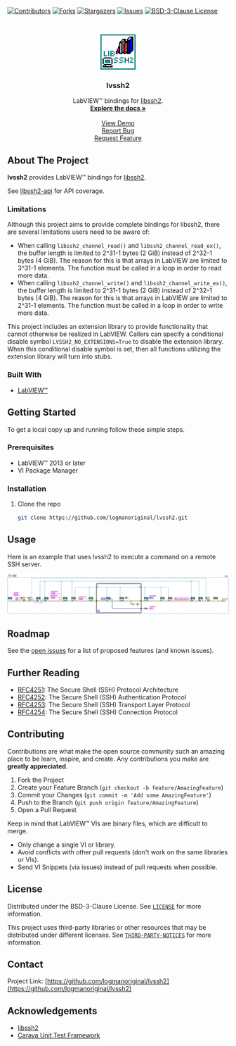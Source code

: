 <!-- Based on https://github.com/othneildrew/Best-README-Template -->
<!-- PROJECT SHIELDS -->
<!--
*** I'm using markdown "reference style" links for readability.
*** Reference links are enclosed in brackets [ ] instead of parentheses ( ).
*** See the bottom of this document for the declaration of the reference variables
*** for contributors-url, forks-url, etc. This is an optional, concise syntax you may use.
*** https://www.markdownguide.org/basic-syntax/#reference-style-links
-->
[![Contributors][contributors-shield]][contributors-url]
[![Forks][forks-shield]][forks-url]
[![Stargazers][stars-shield]][stars-url]
[![Issues][issues-shield]][issues-url]
[![BSD-3-Clause License][license-shield]][license-url]

<!-- PROJECT LOGO -->
<br>
<p align="center">
  <a href="https://github.com/logmanoriginal/lvssh2">
    <img src="images/logo.png" alt="Logo" width="80" height="80">
  </a>

  <h3 align="center">lvssh2</h3>

  <p align="center">
    LabVIEW&trade; bindings for <a href="https://github.com/libssh2/libssh2">libssh2</a>.
    <br>
    <a href="https://github.com/logmanoriginal/lvssh2"><strong>Explore the docs »</strong></a>
    <br>
    <br>
    <a href="https://github.com/logmanoriginal/lvssh2">View Demo</a>
    <br>
    <a href="https://github.com/logmanoriginal/lvssh2/issues">Report Bug</a>
    <br>
    <a href="https://github.com/logmanoriginal/lvssh2/issues">Request Feature</a>
  </p>
</p>

## About The Project

**lvssh2** provides LabVIEW&trade; bindings for [libssh2](https://github.com/libssh2/libssh2).

See [libssh2-api](docs/libssh2-api.md) for API coverage.

### Limitations

Although this project aims to provide complete bindings for libssh2, there are several limitations users need to be aware of:

- When calling `libssh2_channel_read()` and `libssh2_channel_read_ex()`, the buffer length is limited to 2^31-1 bytes (2 GiB) instead of 2^32-1 bytes (4 GiB). The reason for this is that arrays in LabVIEW are limited to 3^31-1 elements. The function must be called in a loop in order to read more data.
- When calling `libssh2_channel_write()` and `libssh2_channel_write_ex()`, the buffer length is limited to 2^31-1 bytes (2 GiB) instead of 2^32-1 bytes (4 GiB). The reason for this is that arrays in LabVIEW are limited to 2^31-1 elements. The function must be called in a loop in order to write more data.

This project includes an extension library to provide functionality that cannot otherwise be realized in LabVIEW. Callers can specify a conditional disable symbol `LVSSH2_NO_EXTENSIONS=True` to disable the extension library. When this conditional disable symbol is set, then all functions utilizing the extension library will turn into stubs.

### Built With

* [LabVIEW&trade;](https://www.ni.com/labview)

## Getting Started

To get a local copy up and running follow these simple steps.

### Prerequisites

* LabVIEW&trade; 2013 or later
* VI Package Manager

### Installation

1. Clone the repo
   ```sh
   git clone https://github.com/logmanoriginal/lvssh2.git
   ```

## Usage

Here is an example that uses lvssh2 to execute a command on a remote SSH server.

![Example](images/example.png)

## Roadmap

See the [open issues](https://github.com/logmanoriginal/labview-composition/issues) for a list of proposed features (and known issues).

## Further Reading

- [RFC4251](https://www.rfc-editor.org/rfc/rfc4251): The Secure Shell (SSH) Protocol Architecture
- [RFC4252](https://www.rfc-editor.org/rfc/rfc4252): The Secure Shell (SSH) Authentication Protocol
- [RFC4253](https://www.rfc-editor.org/rfc/rfc4253): The Secure Shell (SSH) Transport Layer Protocol
- [RFC4254](https://www.rfc-editor.org/rfc/rfc4254): The Secure Shell (SSH) Connection Protocol

## Contributing

Contributions are what make the open source community such an amazing place to be learn, inspire, and create. Any contributions you make are **greatly appreciated**.

1. Fork the Project
2. Create your Feature Branch (`git checkout -b feature/AmazingFeature`)
3. Commit your Changes (`git commit -m 'Add some AmazingFeature'`)
4. Push to the Branch (`git push origin feature/AmazingFeature`)
5. Open a Pull Request

Keep in mind that LabVIEW&trade; VIs are binary files, which are difficult to merge.
- Only change a single VI or library.
- Avoid conflicts with other pull requests (don't work on the same libraries or VIs).
- Send VI Snippets (via issues) instead of pull requests when possible.

## License

Distributed under the BSD-3-Clause License. See [`LICENSE`](LICENSE.txt) for more information.

This project uses third-party libraries or other resources that may be distributed under different licenses. See [`THIRD-PARTY-NOTICES`](THIRD-PARTY-NOTICES.txt) for more information.

## Contact

Project Link: [https://github.com/logmanoriginal/lvssh2](https://github.com/logmanoriginal/lvssh2)

## Acknowledgements

* [libssh2](https://github.com/libssh2/libssh2)
* [Caraya Unit Test Framework](https://github.com/JKISoftware/Caraya)

<!-- MARKDOWN LINKS & IMAGES -->
<!-- https://www.markdownguide.org/basic-syntax/#reference-style-links -->
[contributors-shield]: https://img.shields.io/github/contributors/logmanoriginal/lvssh2.svg?style=for-the-badge
[contributors-url]: https://github.com/logmanoriginal/lvssh2/graphs/contributors
[forks-shield]: https://img.shields.io/github/forks/logmanoriginal/lvssh2.svg?style=for-the-badge
[forks-url]: https://github.com/logmanoriginal/lvssh2/network/members
[stars-shield]: https://img.shields.io/github/stars/logmanoriginal/lvssh2.svg?style=for-the-badge
[stars-url]: https://github.com/logmanoriginal/lvssh2/stargazers
[issues-shield]: https://img.shields.io/github/issues/logmanoriginal/lvssh2.svg?style=for-the-badge
[issues-url]: https://github.com/logmanoriginal/lvssh2/issues
[license-shield]: https://img.shields.io/github/license/logmanoriginal/lvssh2.svg?style=for-the-badge
[license-url]: https://github.com/logmanoriginal/lvssh2/blob/master/LICENSE.txt
